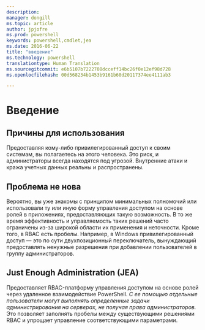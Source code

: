 ```yaml
---
description: 
manager: dongill
ms.topic: article
author: jpjofre
ms.prod: powershell
keywords: powershell,cmdlet,jea
ms.date: 2016-06-22
title: "введение"
ms.technology: powershell
translationtype: Human Translation
ms.sourcegitcommit: e6b5107b7222708dcceff14bc26f0e12ef98d728
ms.openlocfilehash: 00d568234b1453b9161b60d20117374ee4111ab3

---
```


# Введение

##  **Причины для использования**  
Предоставляя кому-либо привилегированный доступ к своим системам, вы полагаетесь на этого человека.
Это риск, и администраторы всегда находятся под угрозой.
Внутренние атаки и кража учетных данных реальны и распространены.

##  **Проблема не нова**  
Вероятно, вы уже знакомы с принципом минимальных полномочий или использовали ту или иную форму управления доступом на основе ролей в приложениях, предоставляющих такую возможность.
В то же время эффективность и управляемость таких решений часто ограничены из-за широкой области их применения и неточности.
Кроме того, в RBAC есть пробелы.
Например, в Windows привилегированный доступ — это по сути двухпозиционный переключатель, вынуждающий предоставлять ненужные разрешения при добавлении пользователей в группу администраторов.

##  **Just Enough Administration (JEA)** 
Предоставляет RBAC-платформу управления доступом на основе ролей через удаленное взаимодействие PowerShell.
*С ее помощью отдельные пользователи могут выполнять определенные задачи администрирования на серверах, не получая права администраторов.*
Это позволяет заполнять пробелы между существующими решениями RBAC и упрощает управление соответствующими параметрами.




<!--HONumber=Jul16_HO1-->


